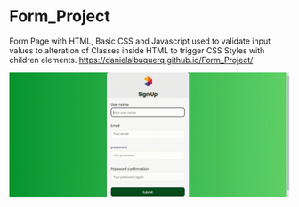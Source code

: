 # Form_Project

Form Page with HTML, Basic CSS and Javascript used to validate input values
to alteration of Classes inside HTML to trigger CSS Styles with children elements.
https://danielalbuquerq.github.io/Form_Project/

![](https://github.com/DanielAlbuquerq/Form_Project/blob/master/Form.gif)
